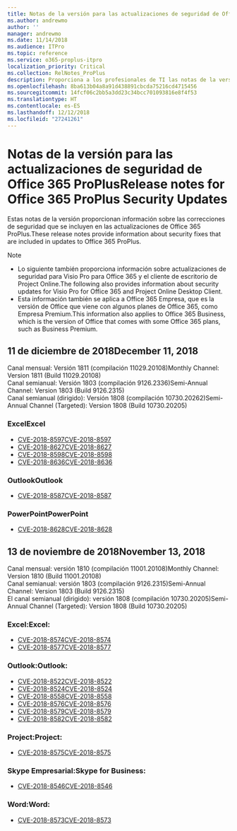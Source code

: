 ```yaml
---
title: Notas de la versión para las actualizaciones de seguridad de Office 365 ProPlus
ms.author: andrewmo
author: ''
manager: andrewmo
ms.date: 11/14/2018
ms.audience: ITPro
ms.topic: reference
ms.service: o365-proplus-itpro
localization_priority: Critical
ms.collection: RelNotes_ProPlus
description: Proporciona a los profesionales de TI las notas de la versión de las actualizaciones de seguridad de Office 365 ProPlus
ms.openlocfilehash: 8ba613b04a8a91d438891cbcda75216cd4715456
ms.sourcegitcommit: 14fcf06c2bb5a3dd23c34bcc701093816e8f4f53
ms.translationtype: HT
ms.contentlocale: es-ES
ms.lasthandoff: 12/12/2018
ms.locfileid: "27241261"
---
```

# <a name="release-notes-for-office-365-proplus-security-updates"></a><span data-ttu-id="3f6ab-103">Notas de la versión para las actualizaciones de seguridad de Office 365 ProPlus</span><span class="sxs-lookup"><span data-stu-id="3f6ab-103">Release notes for Office 365 ProPlus Security Updates</span></span>

<span data-ttu-id="3f6ab-104">Estas notas de la versión proporcionan información sobre las correcciones de seguridad que se incluyen en las actualizaciones de Office 365 ProPlus.</span><span class="sxs-lookup"><span data-stu-id="3f6ab-104">These release notes provide information about security fixes that are included in updates to Office 365 ProPlus.</span></span>
 
> [!NOTE]
> - <span data-ttu-id="3f6ab-105">Lo siguiente también proporciona información sobre actualizaciones de seguridad para Visio Pro para Office 365 y el cliente de escritorio de Project Online.</span><span class="sxs-lookup"><span data-stu-id="3f6ab-105">The following also provides information about security updates for Visio Pro for Office 365 and Project Online Desktop Client.</span></span>
> - <span data-ttu-id="3f6ab-106">Esta información también se aplica a Office 365 Empresa, que es la versión de Office que viene con algunos planes de Office 365, como Empresa Premium.</span><span class="sxs-lookup"><span data-stu-id="3f6ab-106">This information also applies to Office 365 Business, which is the version of Office that comes with some Office 365 plans, such as Business Premium.</span></span>
## <a name="december-11-2018"></a><span data-ttu-id="3f6ab-107">11 de diciembre de 2018</span><span class="sxs-lookup"><span data-stu-id="3f6ab-107">December 11, 2018</span></span>
<span data-ttu-id="3f6ab-108">Canal mensual: Versión 1811 (compilación 11029.20108)</span><span class="sxs-lookup"><span data-stu-id="3f6ab-108">Monthly Channel: Version 1811 (Build 11029.20108)</span></span>  
<span data-ttu-id="3f6ab-109">Canal semianual: Versión 1803 (compilación 9126.2336)</span><span class="sxs-lookup"><span data-stu-id="3f6ab-109">Semi-Annual Channel: Version 1803 (Build 9126.2315)</span></span>  
<span data-ttu-id="3f6ab-110">Canal semianual (dirigido): Versión 1808 (compilación 10730.20262)</span><span class="sxs-lookup"><span data-stu-id="3f6ab-110">Semi-Annual Channel (Targeted): Version 1808 (Build 10730.20205)</span></span>  

### <a name="excel"></a><span data-ttu-id="3f6ab-111">Excel</span><span class="sxs-lookup"><span data-stu-id="3f6ab-111">Excel</span></span>

-   [<span data-ttu-id="3f6ab-112">CVE-2018-8597</span><span class="sxs-lookup"><span data-stu-id="3f6ab-112">CVE-2018-8597</span></span>](https://portal.msrc.microsoft.com/es-ES/security-guidance/advisory/CVE-2018-8597)
-   [<span data-ttu-id="3f6ab-113">CVE-2018-8627</span><span class="sxs-lookup"><span data-stu-id="3f6ab-113">CVE-2018-8627</span></span>](https://portal.msrc.microsoft.com/es-ES/security-guidance/advisory/CVE-2018-8627)
-   [<span data-ttu-id="3f6ab-114">CVE-2018-8598</span><span class="sxs-lookup"><span data-stu-id="3f6ab-114">CVE-2018-8598</span></span>](https://portal.msrc.microsoft.com/es-ES/security-guidance/advisory/CVE-2018-8598)
-   [<span data-ttu-id="3f6ab-115">CVE-2018-8636</span><span class="sxs-lookup"><span data-stu-id="3f6ab-115">CVE-2018-8636</span></span>](https://portal.msrc.microsoft.com/es-ES/security-guidance/advisory/CVE-2018-8636)

### <a name="outlook"></a><span data-ttu-id="3f6ab-116">Outlook</span><span class="sxs-lookup"><span data-stu-id="3f6ab-116">Outlook</span></span>

-   [<span data-ttu-id="3f6ab-117">CVE-2018-8587</span><span class="sxs-lookup"><span data-stu-id="3f6ab-117">CVE-2018-8587</span></span>](https://portal.msrc.microsoft.com/es-ES/security-guidance/advisory/CVE-2018-8587)

### <a name="powerpoint"></a><span data-ttu-id="3f6ab-118">PowerPoint</span><span class="sxs-lookup"><span data-stu-id="3f6ab-118">PowerPoint</span></span>

-   [<span data-ttu-id="3f6ab-119">CVE-2018-8628</span><span class="sxs-lookup"><span data-stu-id="3f6ab-119">CVE-2018-8628</span></span>](https://portal.msrc.microsoft.com/es-ES/security-guidance/advisory/CVE-2018-8628)

## <a name="november-13-2018"></a><span data-ttu-id="3f6ab-120">13 de noviembre de 2018</span><span class="sxs-lookup"><span data-stu-id="3f6ab-120">November 13, 2018</span></span>
<span data-ttu-id="3f6ab-121">Canal mensual: versión 1810 (compilación 11001.20108)</span><span class="sxs-lookup"><span data-stu-id="3f6ab-121">Monthly Channel: Version 1810 (Build 11001.20108)</span></span>  
<span data-ttu-id="3f6ab-122">Canal semianual: versión 1803 (compilación 9126.2315)</span><span class="sxs-lookup"><span data-stu-id="3f6ab-122">Semi-Annual Channel: Version 1803 (Build 9126.2315)</span></span>  
<span data-ttu-id="3f6ab-123">El canal semianual (dirigido): versión 1808 (compilación 10730.20205)</span><span class="sxs-lookup"><span data-stu-id="3f6ab-123">Semi-Annual Channel (Targeted): Version 1808 (Build 10730.20205)</span></span>  

### <a name="excel"></a><span data-ttu-id="3f6ab-124">Excel:</span><span class="sxs-lookup"><span data-stu-id="3f6ab-124">Excel:</span></span>

-   [<span data-ttu-id="3f6ab-125">CVE-2018-8574</span><span class="sxs-lookup"><span data-stu-id="3f6ab-125">CVE-2018-8574</span></span>](https://portal.msrc.microsoft.com/es-ES/security-guidance/advisory/CVE-2018-8574)
-   [<span data-ttu-id="3f6ab-126">CVE-2018-8577</span><span class="sxs-lookup"><span data-stu-id="3f6ab-126">CVE-2018-8577</span></span>](https://portal.msrc.microsoft.com/es-ES/security-guidance/advisory/CVE-2018-8577)

### <a name="outlook"></a><span data-ttu-id="3f6ab-127">Outlook:</span><span class="sxs-lookup"><span data-stu-id="3f6ab-127">Outlook:</span></span>

-   [<span data-ttu-id="3f6ab-128">CVE-2018-8522</span><span class="sxs-lookup"><span data-stu-id="3f6ab-128">CVE-2018-8522</span></span>](https://portal.msrc.microsoft.com/es-ES/security-guidance/advisory/CVE-2018-8522)
-   [<span data-ttu-id="3f6ab-129">CVE-2018-8524</span><span class="sxs-lookup"><span data-stu-id="3f6ab-129">CVE-2018-8524</span></span>](https://portal.msrc.microsoft.com/es-ES/security-guidance/advisory/CVE-2018-8524)
-   [<span data-ttu-id="3f6ab-130">CVE-2018-8558</span><span class="sxs-lookup"><span data-stu-id="3f6ab-130">CVE-2018-8558</span></span>](https://portal.msrc.microsoft.com/es-ES/security-guidance/advisory/CVE-2018-8558)
-   [<span data-ttu-id="3f6ab-131">CVE-2018-8576</span><span class="sxs-lookup"><span data-stu-id="3f6ab-131">CVE-2018-8576</span></span>](https://portal.msrc.microsoft.com/es-ES/security-guidance/advisory/CVE-2018-8576)
-   [<span data-ttu-id="3f6ab-132">CVE-2018-8579</span><span class="sxs-lookup"><span data-stu-id="3f6ab-132">CVE-2018-8579</span></span>](https://portal.msrc.microsoft.com/es-ES/security-guidance/advisory/CVE-2018-8579)
-   [<span data-ttu-id="3f6ab-133">CVE-2018-8582</span><span class="sxs-lookup"><span data-stu-id="3f6ab-133">CVE-2018-8582</span></span>](https://portal.msrc.microsoft.com/es-ES/security-guidance/advisory/CVE-2018-8582)

### <a name="project"></a><span data-ttu-id="3f6ab-134">Project:</span><span class="sxs-lookup"><span data-stu-id="3f6ab-134">Project:</span></span>

-   [<span data-ttu-id="3f6ab-135">CVE-2018-8575</span><span class="sxs-lookup"><span data-stu-id="3f6ab-135">CVE-2018-8575</span></span>](https://portal.msrc.microsoft.com/es-ES/security-guidance/advisory/CVE-2018-8575)

### <a name="skype-for-business"></a><span data-ttu-id="3f6ab-136">Skype Empresarial:</span><span class="sxs-lookup"><span data-stu-id="3f6ab-136">Skype for Business:</span></span>

-   [<span data-ttu-id="3f6ab-137">CVE-2018-8546</span><span class="sxs-lookup"><span data-stu-id="3f6ab-137">CVE-2018-8546</span></span>](https://portal.msrc.microsoft.com/es-ES/security-guidance/advisory/CVE-2018-8546)

### <a name="word"></a><span data-ttu-id="3f6ab-138">Word:</span><span class="sxs-lookup"><span data-stu-id="3f6ab-138">Word:</span></span>

-   [<span data-ttu-id="3f6ab-139">CVE-2018-8573</span><span class="sxs-lookup"><span data-stu-id="3f6ab-139">CVE-2018-8573</span></span>](https://portal.msrc.microsoft.com/es-ES/security-guidance/advisory/CVE-2018-8573)